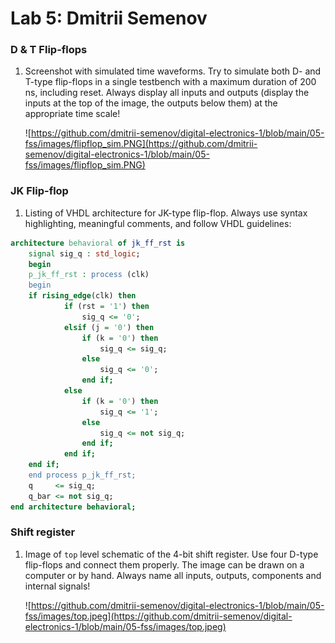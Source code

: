 # Lab 5: Dmitrii Semenov

### D & T Flip-flops

1. Screenshot with simulated time waveforms. Try to simulate both D- and T-type flip-flops in a single testbench with a maximum duration of 200 ns, including reset. Always display all inputs and outputs (display the inputs at the top of the image, the outputs below them) at the appropriate time scale!

   ![https://github.com/dmitrii-semenov/digital-electronics-1/blob/main/05-fss/images/flipflop_sim.PNG](https://github.com/dmitrii-semenov/digital-electronics-1/blob/main/05-fss/images/flipflop_sim.PNG)

### JK Flip-flop

1. Listing of VHDL architecture for JK-type flip-flop. Always use syntax highlighting, meaningful comments, and follow VHDL guidelines:

```vhdl
architecture behavioral of jk_ff_rst is
    signal sig_q : std_logic;
    begin
    p_jk_ff_rst : process (clk)
    begin
    if rising_edge(clk) then
            if (rst = '1') then
                sig_q <= '0';
            elsif (j = '0') then
                if (k = '0') then
                    sig_q <= sig_q;
                else
                    sig_q <= '0';
                end if;
            else
                if (k = '0') then
                    sig_q <= '1';
                else
                    sig_q <= not sig_q;
                end if;
            end if;
    end if;
    end process p_jk_ff_rst;
    q     <= sig_q;
    q_bar <= not sig_q;
end architecture behavioral;
```

### Shift register

1. Image of `top` level schematic of the 4-bit shift register. Use four D-type flip-flops and connect them properly. The image can be drawn on a computer or by hand. Always name all inputs, outputs, components and internal signals!

   ![https://github.com/dmitrii-semenov/digital-electronics-1/blob/main/05-fss/images/top.jpeg](https://github.com/dmitrii-semenov/digital-electronics-1/blob/main/05-fss/images/top.jpeg)